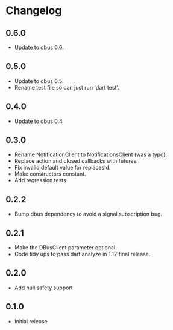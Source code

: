 # Changelog

## 0.6.0

* Update to dbus 0.6.

## 0.5.0

* Update to dbus 0.5.
* Rename test file so can just run 'dart test'.

## 0.4.0

* Update to dbus 0.4

## 0.3.0

* Rename NotificationClient to NotificationsClient (was a typo).
* Replace action and closed callbacks with futures.
* Fix invalid default value for replacesId.
* Make constructors constant.
* Add regression tests.

## 0.2.2

* Bump dbus dependency to avoid a signal subscription bug.

## 0.2.1

* Make the DBusClient parameter optional.
* Code tidy ups to pass dart analyze in 1.12 final release.

## 0.2.0

* Add null safety support

## 0.1.0

* Initial release
